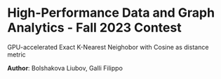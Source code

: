 # High-Performance Data and Graph Analytics - Fall 2023 Contest

GPU-accelerated Exact K-Nearest Neighobor with Cosine as distance metric

__Author__: Bolshakova Liubov, Galli Filippo

